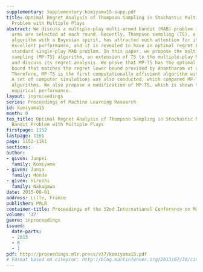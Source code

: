 ```yaml
---
supplementary: Supplementary:komiyama15-supp.pdf
title: Optimal Regret Analysis of Thompson Sampling in Stochastic Multi-armed Bandit
  Problem with Multiple Plays
abstract: We discuss a multiple-play multi-armed bandit (MAB) problem in which several
  arms are selected at each round. Recently, Thompson sampling (TS), a randomized
  algorithm with a Bayesian spirit, has attracted much attention for its empirically
  excellent performance, and it is revealed to have an optimal regret bound in the
  standard single-play MAB problem. In this paper, we propose the multiple-play Thompson
  sampling (MP-TS) algorithm, an extension of TS to the multiple-play MAB problem,
  and discuss its regret analysis. We prove that MP-TS has the optimal regret upper
  bound that matches the regret lower bound provided by Anantharam et al.\,(1987).
  Therefore, MP-TS is the first computationally efficient algorithm with optimal regret.
  A set of computer simulations was also conducted, which compared MP-TS with state-of-the-art
  algorithms. We also propose a modification of MP-TS, which is shown to have better
  empirical performance.
layout: inproceedings
series: Proceedings of Machine Learning Research
id: komiyama15
month: 0
tex_title: Optimal Regret Analysis of Thompson Sampling in Stochastic Multi-armed
  Bandit Problem with Multiple Plays
firstpage: 1152
lastpage: 1161
page: 1152-1161
sections: 
author:
- given: Junpei
  family: Komiyama
- given: Junya
  family: Honda
- given: Hiroshi
  family: Nakagawa
date: 2015-06-01
address: Lille, France
publisher: PMLR
container-title: Proceedings of the 32nd International Conference on Machine Learning
volume: '37'
genre: inproceedings
issued:
  date-parts:
  - 2015
  - 6
  - 1
pdf: http://proceedings.mlr.press/v37/komiyama15.pdf
# Format based on citeproc: http://blog.martinfenner.org/2013/07/30/citeproc-yaml-for-bibliographies/
---
```

